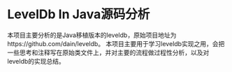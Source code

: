 # LevelDb In Java源码分析
本项目主要分析的是Java移植版本的leveldb，原始项目地址为https://github.com/dain/leveldb。
本项目主要用于学习leveldb实现之用，会把一些思考和注释写在原始类文件上，并对主要的流程做过程性分析，以及对leveldb的实现总结。